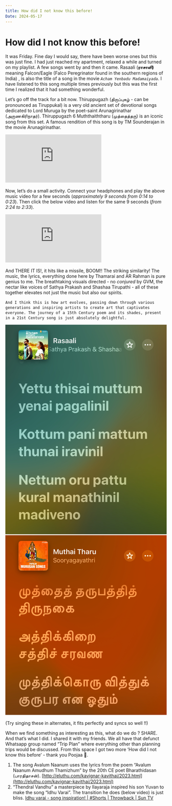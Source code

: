 ```yaml
---
title: How did I not know this before!
Date: 2024-05-17
---
```


# How did I not know this before!

It was Friday. Fine day I would say, there have been worse ones but this was just fine. I had just reached my apartment, relaxed a while and turned on my playlist. A few songs went by and then it came. Rasaali (**ராசாளி)** meaning Falcon/Eagle (Falco Peregrinator found in the southern regions of India) , is also the title of a song in the movie *```Acham Yenbadu Madamaiyada```*. I have listened to this song multiple times previously but this was the first time I realized that it had something wonderful. 

Let’s go off the track for a bit now. Thiruppugazh (திருப்புகழ் - can be pronounced as Tiruppukal) is a very old ancient set of devotional songs dedicated to Lord Muruga by the poet-saint Arunagirinathar (அருணகிரிநாதர்). Thiruppugazh 6 Muththaiththaru (முத்தைத்தரு) is an iconic song from this set. A famous rendition of this song is by TM Sounderajan in the movie Arunagirinathar. 
<div class="videowrapper">
    <iframe  src="https://www.youtube-nocookie.com/embed/e3Sprso1bKQ?si=RIJW4bLFwIQDJWhK&amp;start=14" title="YouTube video player" frameborder="0" allow="accelerometer; autoplay; clipboard-write; encrypted-media; gyroscope; picture-in-picture; web-share" referrerpolicy="strict-origin-when-cross-origin" allowfullscreen></iframe>
</div>

Now, let’s do a small activity. Connect your headphones and play the above music video for a few seconds (*approximately 9 seconds from 0:14 to 0:23*). Then click the below video and listen for the same 9 seconds (*from 2:24 to 2:33*).

<div class="videowrapper">
    <iframe  src="https://www.youtube-nocookie.com/embed/QrLrsWwUp04?si=6zB65YVno5O3Q9-C&amp;start=144" title="YouTube video player" frameborder="0" allow="accelerometer; autoplay; clipboard-write; encrypted-media; gyroscope; picture-in-picture; web-share" referrerpolicy="strict-origin-when-cross-origin" allowfullscreen></iframe>
</div>

And THERE IT IS!, it hits like a missile, BOOM!! The striking similarity! The music, the lyrics, everything done here by Thamarai and AR Rahman is pure genius to me. The breathtaking visuals directed - no *conjured* by GVM, the nectar like voices of Sathya Prakash and Shashaa Tirupathi - all of these together elevates not just the music but also our spirits. 

```
And I think this is how art evolves, passing down through various generations and inspiring artists to create art that captivates everyone. The journey of a 15th Century poem and its shades, present in a 21st Century song is just absolutely delightful.
```

<div class="table-container">
    <img class="table-col" src="Rasaali.png" alt="Yethu thisai muttum yenai pagalinil Kottum pani mattum thunai iravinil Nettum oru pattu kural manathinil madiveno" >
    <img class="table-col" src="Muthaitharu.png" alt="Muthai tharubaththi thirunagai Aththikirai saththi saravana Mukththikoru viththu kurupara yena odhum" >
</div>

(Try singing these in alternates, it fits perfectly and syncs so well !!) 

When we find something as interesting as this, what do we do ? SHARE. And that’s what I did.  I shared it with my friends. We all have that defunct Whatsapp group named “Trip Plan” where everything other than planning trips would be discussed. From this space I got two more ‘How did I not know this before’ - thank you Poojaa 🥂. 

1. The song Avalum Naanum uses the lyrics from the poem “Avalum Naanum Amudhum Thamizhum” by the 20th CE poet Bharathidasan (பாரதிதாசன்).
[http://eluthu.com/kavignar-kavithai/2023.html](http://eluthu.com/kavignar-kavithai/2023.html)
2. “Thendral Vandhu” a masterpiece by Ilayaraja inspired his son Yuvan to make the song “Idhu Varai”. The transition he does (below video) is just bliss.
[Idhu varai - song inspiration! | #Shorts | Throwback | Sun TV](https://www.youtube.com/watch?v=JuczdpHeY2M)